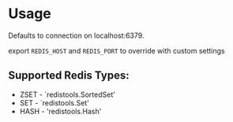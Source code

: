 # Usage

Defaults to connection on localhost:6379.

export 
`REDIS_HOST` and `REDIS_PORT` to override with custom settings


## Supported Redis Types:

* ZSET - `redistools.SortedSet'
* SET - `redistools.Set'
* HASH - 'redistools.Hash'
